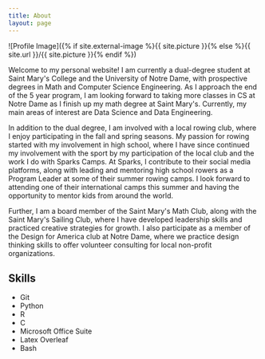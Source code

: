 ```yaml
---
title: About
layout: page
---
```

![Profile Image]({% if site.external-image %}{{ site.picture }}{% else %}{{ site.url }}/{{ site.picture }}{% endif %})

<p>Welcome to my personal website! I am currently a dual-degree student at Saint Mary's College and the University of Notre Dame, with prospective degrees in Math and Computer Science Engineering. As I approach the end of the 5 year program, I am looking forward to taking more classes in CS at Notre Dame as I finish up my math degree at Saint Mary's. Currently, my main areas of interest are Data Science and Data Engineering.<p>

</p>In addition to the dual degree, I am involved with a local rowing club, where I enjoy participating in the fall and spring seasons. My passion for rowing started with my involvement in high school, where I have since continued my involvement with the sport by my participation of the local club and the work I do with Sparks Camps. At Sparks, I contribute to their social media platforms, along with leading and mentoring high school rowers as a Program Leader at some of their summer rowing camps. I look forward to attending one of their international camps this summer and having the opportunity to mentor kids from around the world.</p>

</p>Further, I am a board member of the Saint Mary's Math Club, along with the Saint Mary's Sailing Club, where I have developed leadership skills and practiced creative strategies for growth. I also participate as a member of the Design for America club at Notre Dame, where we practice design thinking skills to offer volunteer consulting for local non-profit organizations.</p>

<h2>Skills</h2>

<ul class="skill-list">
	<li>Git</li>
	<li>Python</li>
	<li>R</li>
	<li>C</li>
	<li>Microsoft Office Suite</li>
	<li>Latex Overleaf</li>
	<li>Bash</li>
</ul>

<!--<h2>Projects</h2>

<ul>
	<li><a href="https://github.com/">Lorem Lorem</a></li>
	<li><a href="https://github.com/">Ipsum Dolor</a></li>
	<li><a href="https://github.com/">Dolor Lorem</a></li>
</ul>
-->
